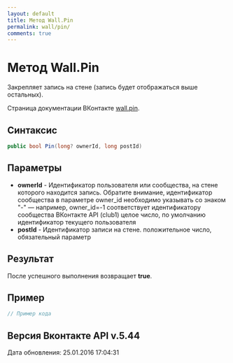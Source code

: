 ```yaml
---
layout: default
title: Метод Wall.Pin
permalink: wall/pin/
comments: true
---
```

# Метод Wall.Pin
Закрепляет запись на стене (запись будет отображаться выше остальных).

Страница документации ВКонтакте [wall.pin](https://vk.com/dev/wall.pin).

## Синтаксис
``` csharp
public bool Pin(long? ownerId, long postId)
```

## Параметры
+ **ownerId** - Идентификатор пользователя или сообщества, на стене которого находится запись. Обратите внимание, идентификатор сообщества в параметре owner_id необходимо указывать со знаком "-" — например, owner_id=-1 соответствует идентификатору сообщества ВКонтакте API (club1)  целое число, по умолчанию идентификатор текущего пользователя
+ **postId** - Идентификатор записи на стене. положительное число, обязательный параметр

## Результат
После успешного выполнения возвращает **true**.

## Пример
``` csharp
// Пример кода
```

## Версия Вконтакте API v.5.44
Дата обновления: 25.01.2016 17:04:31

